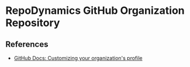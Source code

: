 # RepoDynamics GitHub Organization Repository

## References
- [GitHub Docs: Customizing your organization's profile](https://docs.github.com/en/organizations/collaborating-with-groups-in-organizations/customizing-your-organizations-profile)
